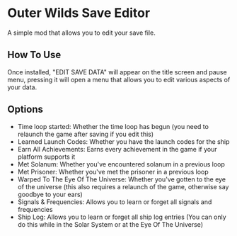 # Outer Wilds Save Editor

A simple mod that allows you to edit your save file.

## How To Use

Once installed, "EDIT SAVE DATA" will appear on the title screen and pause menu, pressing it will open a menu that allows you to edit various aspects of your data.

## Options

- Time loop started: Whether the time loop has begun (you need to relaunch the game after saving if you edit this)
- Learned Launch Codes: Whether you have the launch codes for the ship
- Earn All Achievements: Earns every achievement in the game if your platform supports it
- Met Solanum: Whether you've encountered solanum in a previous loop
- Met Prisoner: Whether you've met the prisoner in a previous loop
- Warped To The Eye Of The Universe: Whether you've gotten to the eye of the universe (this also requires a relaunch of the game, otherwise say goodbye to your ears)
- Signals & Frequencies: Allows you to learn or forget all signals and frequencies
- Ship Log: Allows you to learn or forget all ship log entries (You can only do this while in the Solar System or at the Eye Of The Universe)
